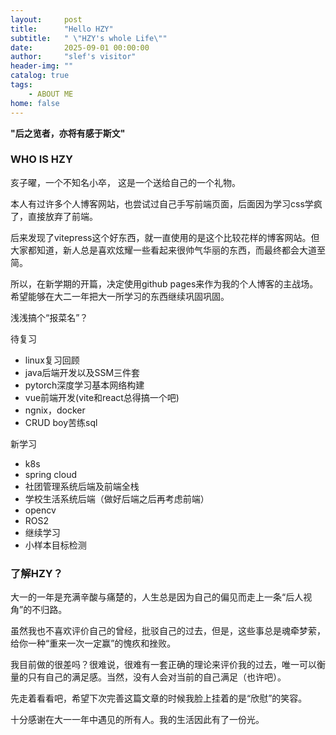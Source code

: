 ```yaml
---
layout:     post
title:      "Hello HZY"
subtitle:   " \"HZY's whole Life\""
date:       2025-09-01 00:00:00
author:     "slef's visitor"
header-img: ""
catalog: true
tags:
    - ABOUT ME
home: false
---
```

**"后之览者，亦将有感于斯文"**
### WHO IS HZY 
<p>亥子曜，一个不知名小卒， 这是一个送给自己的一个礼物。
</p>
本人有过许多个人博客网站，也尝试过自己手写前端页面，后面因为学习css学疯了，直接放弃了前端。  

后来发现了vitepress这个好东西，就一直使用的是这个比较花样的博客网站。但大家都知道，新人总是喜欢炫耀一些看起来很帅气华丽的东西，而最终都会大道至简。

所以，在新学期的开篇，决定使用github pages来作为我的个人博客的主战场。希望能够在大二一年把大一所学习的东西继续巩固巩固。

浅浅搞个“报菜名”？

待复习
* linux复习回顾
* java后端开发以及SSM三件套
* pytorch深度学习基本网络构建
* vue前端开发(vite和react总得搞一个吧)
* ngnix，docker
* CRUD boy苦练sql
  
新学习
* k8s 
* spring cloud
* 社团管理系统后端及前端全栈
* 学校生活系统后端（做好后端之后再考虑前端）
* opencv
* ROS2
* 继续学习
* 小样本目标检测

### 了解HZY？
大一的一年是充满辛酸与痛楚的，人生总是因为自己的偏见而走上一条“后人视角”的不归路。

虽然我也不喜欢评价自己的曾经，批驳自己的过去，但是，这些事总是魂牵梦萦，给你一种“重来一次一定赢”的愧疚和挫败。

我目前做的很差吗？很难说，很难有一套正确的理论来评价我的过去，唯一可以衡量的只有自己的满足感。当然，没有人会对当前的自己满足（也许吧）。

先走着看看吧，希望下次完善这篇文章的时候我脸上挂着的是“欣慰”的笑容。

十分感谢在大一一年中遇见的所有人。我的生活因此有了一份光。

























